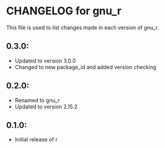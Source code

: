 # CHANGELOG for gnu_r

This file is used to list changes made in each version of gnu_r.

## 0.3.0:

* Updated to version 3.0.0
* Changed to new package_id and added version checking

## 0.2.0:

* Renamed to gnu_r
* Updated to version 2.15.2

## 0.1.0:

* Initial release of r
